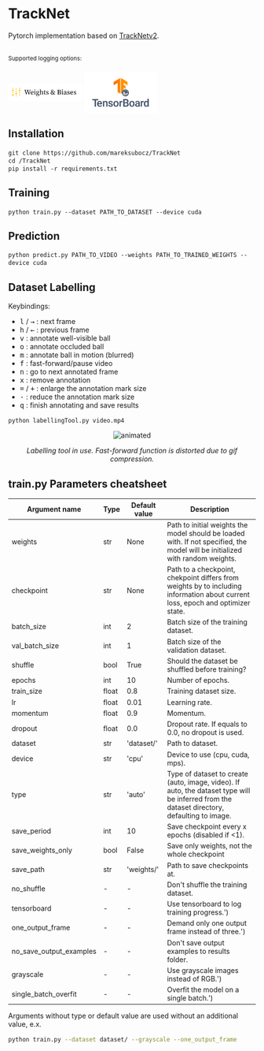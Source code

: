 # TrackNet
Pytorch implementation based on [TrackNetv2](https://nol.cs.nctu.edu.tw:234/open-source/TrackNetv2).

<br>
<sup>Supported logging options:</sup>

<a href="https://wandb.ai"><img align=center src="img/wandb_logo.png" width="150" height="auto" /></a> 
<a href="https://www.tensorflow.org/tensorboard"><img align=center src="img/tensorboard-logo.png" width="150" height="auto" /> </a>

## Installation
```
git clone https://github.com/mareksubocz/TrackNet
cd /TrackNet
pip install -r requirements.txt
```

## Training
```
python train.py --dataset PATH_TO_DATASET --device cuda
```

## Prediction
```
python predict.py PATH_TO_VIDEO --weights PATH_TO_TRAINED_WEIGHTS --device cuda
```

## Dataset Labelling

Keybindings:
- <kbd>l</kbd> / <kbd>→</kbd>  : next frame
- <kbd>h</kbd> / <kbd>←</kbd>  : previous frame
- <kbd>v</kbd>    : annotate well-visible ball
- <kbd>o</kbd>    : annotate occluded ball
- <kbd>m</kbd>    : annotate ball in motion (blurred)
- <kbd>f</kbd>    : fast-forward/pause video
- <kbd>n</kbd>    : go to next annotated frame
- <kbd>x</kbd>    : remove annotation
- <kbd>=</kbd> / <kbd>+</kbd>  : enlarge the annotation mark size
- <kbd>-</kbd>    : reduce the annotation mark size
- <kbd>q</kbd>    : finish annotating and save results

```
python labellingTool.py video.mp4
```

<p align="center">
  <img src="labelling_tool_demo.gif" alt="animated" />
</p>
<p align="center">
  <em>Labelling tool in use. Fast-forward function is distorted due to gif compression.</em>
</p>

## train.py Parameters cheatsheet
| Argument name      | Type  | Default value | Description |
|--------------------|-------|---------------|-------------|
|weights                |str    |None           |Path to initial weights the model should be loaded with. If not specified, the model will be initialized with random weights.|
|checkpoint             |str    |None           |Path to a checkpoint, chekpoint differs from weights by to including information about current loss, epoch and optimizer state.|
|batch_size             |int    |2              |Batch size of the training dataset.|
|val_batch_size         |int    |1              |Batch size of the validation dataset.|
|shuffle                |bool   |True           |Should the dataset be shuffled before training?|
|epochs                 |int    |10             |Number of epochs.|
|train_size             |float  |0.8            |Training dataset size.|
|lr                     |float  |0.01           |Learning rate.|
|momentum               |float  |0.9            |Momentum.|
|dropout                |float  |0.0            |Dropout rate. If equals to 0.0, no dropout is used.|
|dataset                |str    |'dataset/'     |Path to dataset.|
|device                 |str    |'cpu'          |Device to use (cpu, cuda, mps).|
|type                   |str    |'auto'         |Type of dataset to create (auto, image, video). If auto, the dataset type will be inferred from the dataset directory, defaulting to image.|
|save_period            |int    |10             |Save checkpoint every x epochs (disabled if <1).|
|save_weights_only      |bool   |False          |Save only weights, not the whole checkpoint|
|save_path              |str    |'weights/'     |Path to save checkpoints at.|
|no_shuffle             | -     | -             |Don't shuffle the training dataset.|
|tensorboard            | -     | -             |Use tensorboard to log training progress.')|
|one_output_frame       | -     | -             |Demand only one output frame instead of three.')|
|no_save_output_examples| -     | -             |Don't save output examples to results folder.|
|grayscale              | -     | -             |Use grayscale images instead of RGB.')|
|single_batch_overfit   | -     | -             |Overfit the model on a single batch.')|

Arguments without type or default value are used without an additional value, e.x.
``` bash
python train.py --dataset dataset/ --grayscale --one_output_frame
```
